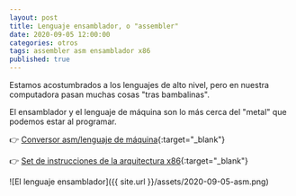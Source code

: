 ```yaml
---
layout: post
title: Lenguaje ensamblador, o "assembler"
date: 2020-09-05 12:00:00
categories: otros
tags: assembler asm ensamblador x86
published: true
---
```



Estamos acostumbrados a los lenguajes de alto nivel, pero en nuestra computadora pasan muchas cosas "tras bambalinas".

El ensamblador y el lenguaje de máquina son lo más cerca del "metal" que podemos estar al programar.

👉 [Conversor asm/lenguaje de máquina](https://defuse.ca/online-x86-assembler.htm){:target="_blank"}

👉 [Set de instrucciones de la arquitectura x86](https://es.wikipedia.org/wiki/Anexo:Instrucciones_x86){:target="_blank"}

![El lenguaje ensamblador]({{ site.url }}/assets/2020-09-05-asm.png)
